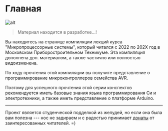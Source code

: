 # Главная

![alt](https://i.ibb.co/QcBfjQ1/img1657366023494.jpg)

> Материал находится в разработке...!

Вы находитесь на странице компиляции лекций курса "Микропроцессорные системы", который читался с 2022 по 202X год в Московском Приборостроительном Техникуме. Эта компиляция дополнена доп. материалом, а также частично или полностью видоизменена.

По ходу прочтения этой компиляции вы получите представление о программирование микроконтроллеров семейства AVR.  

Поэтому для успешного прочтения этой серии конспектов рекомендуется иметь базовые знания языка программирования Си и электротехники, а также иметь представление о платформе Arduino.

---

Проект является студенческой подделкой из желудей,
но если она была вам полезна --- нос не задираем и 
с радостью принимает [донаты]() от заинтересованных читателей. =)


